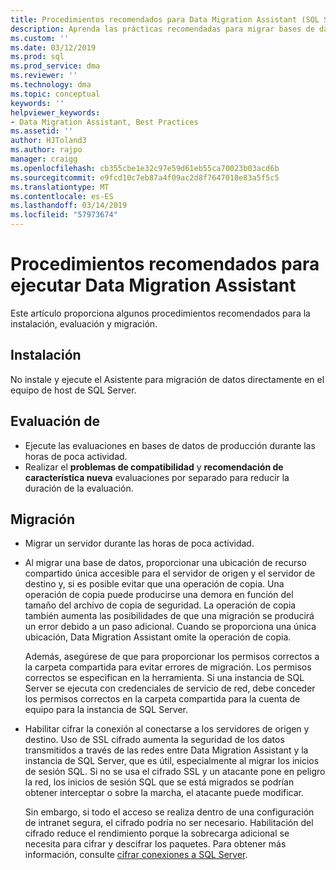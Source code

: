 ```yaml
---
title: Procedimientos recomendados para Data Migration Assistant (SQL Server) | Microsoft Docs
description: Aprenda las prácticas recomendadas para migrar bases de datos de SQL Server con Data Migration Assistant
ms.custom: ''
ms.date: 03/12/2019
ms.prod: sql
ms.prod_service: dma
ms.reviewer: ''
ms.technology: dma
ms.topic: conceptual
keywords: ''
helpviewer_keywords:
- Data Migration Assistant, Best Practices
ms.assetid: ''
author: HJToland3
ms.author: rajpo
manager: craigg
ms.openlocfilehash: cb355cbe1e32c97e59d61eb55ca70023b03acd6b
ms.sourcegitcommit: e9fcd10c7eb87a4f09ac2d8f7647018e83a5f5c5
ms.translationtype: MT
ms.contentlocale: es-ES
ms.lasthandoff: 03/14/2019
ms.locfileid: "57973674"
---
```

# <a name="best-practices-for-running-data-migration-assistant"></a>Procedimientos recomendados para ejecutar Data Migration Assistant
Este artículo proporciona algunos procedimientos recomendados para la instalación, evaluación y migración.

## <a name="installation"></a>Instalación
No instale y ejecute el Asistente para migración de datos directamente en el equipo de host de SQL Server.

## <a name="assessment"></a>Evaluación de
- Ejecute las evaluaciones en bases de datos de producción durante las horas de poca actividad.
- Realizar el **problemas de compatibilidad** y **recomendación de característica nueva** evaluaciones por separado para reducir la duración de la evaluación.

## <a name="migration"></a>Migración
- Migrar un servidor durante las horas de poca actividad.

- Al migrar una base de datos, proporcionar una ubicación de recurso compartido única accesible para el servidor de origen y el servidor de destino y, si es posible evitar que una operación de copia. Una operación de copia puede producirse una demora en función del tamaño del archivo de copia de seguridad. La operación de copia también aumenta las posibilidades de que una migración se producirá un error debido a un paso adicional. Cuando se proporciona una única ubicación, Data Migration Assistant omite la operación de copia.
 
    Además, asegúrese de que para proporcionar los permisos correctos a la carpeta compartida para evitar errores de migración. Los permisos correctos se especifican en la herramienta. Si una instancia de SQL Server se ejecuta con credenciales de servicio de red, debe conceder los permisos correctos en la carpeta compartida para la cuenta de equipo para la instancia de SQL Server.

- Habilitar cifrar la conexión al conectarse a los servidores de origen y destino. Uso de SSL cifrado aumenta la seguridad de los datos transmitidos a través de las redes entre Data Migration Assistant y la instancia de SQL Server, que es útil, especialmente al migrar los inicios de sesión SQL. Si no se usa el cifrado SSL y un atacante pone en peligro la red, los inicios de sesión SQL que se está migrados se podrían obtener interceptar o sobre la marcha, el atacante puede modificar.

    Sin embargo, si todo el acceso se realiza dentro de una configuración de intranet segura, el cifrado podría no ser necesario. Habilitación del cifrado reduce el rendimiento porque la sobrecarga adicional se necesita para cifrar y descifrar los paquetes. Para obtener más información, consulte [cifrar conexiones a SQL Server](https://go.microsoft.com/fwlink/?linkid=832513).
